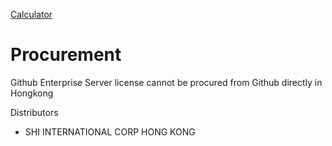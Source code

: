 [Calculator](https://github.com/pricing/calculator)


# Procurement
Github Enterprise Server license cannot be procured from Github directly in Hongkong

Distributors
- SHI INTERNATIONAL CORP HONG KONG
